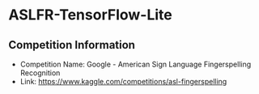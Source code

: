 # ASLFR-TensorFlow-Lite

## Competition Information
- Competition Name: Google - American Sign Language Fingerspelling Recognition
- Link: <https://www.kaggle.com/competitions/asl-fingerspelling>
